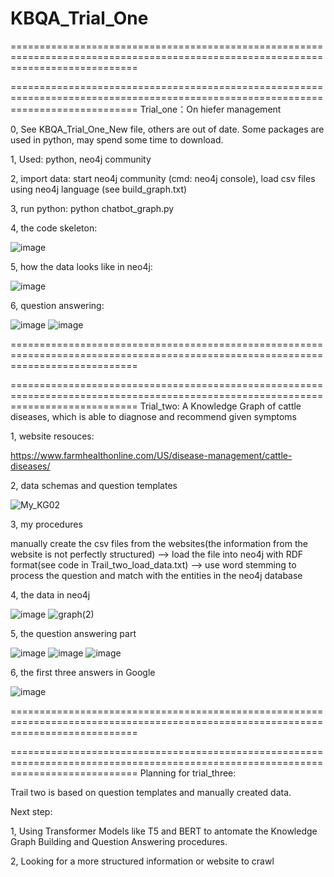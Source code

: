 # KBQA_Trial_One
==================================================================================================================================



==================================================================================================================================
Trial_one：On hiefer management

0, 
See KBQA_Trial_One_New file, others are out of date.
Some packages are used in python, may spend some time to download.

1, Used:
python, 
neo4j community

2, import data:
start neo4j community (cmd: neo4j console),
load csv files using neo4j language (see build_graph.txt)

3, run python:
python chatbot_graph.py

4, the code skeleton:


![image](https://user-images.githubusercontent.com/77312114/121019573-2273b500-c7d2-11eb-9fbd-9c50957b86ec.png)

5, how the data looks like in neo4j:

![image](https://user-images.githubusercontent.com/77312114/120652874-c13aa180-c4b2-11eb-8c18-5f5524a89d6c.png)

6, question answering:

![image](https://user-images.githubusercontent.com/77312114/119590979-5c26e200-be08-11eb-984f-7818448a09ce.png)
![image](https://user-images.githubusercontent.com/77312114/121019813-5b138e80-c7d2-11eb-9d2b-2201740a643a.png)



==================================================================================================================================

              
   
   
==================================================================================================================================
Trial_two: A Knowledge Graph of cattle diseases, which is able to diagnose and recommend given symptoms

1, website resouces:

https://www.farmhealthonline.com/US/disease-management/cattle-diseases/

2, data schemas and question templates

![My_KG02](https://user-images.githubusercontent.com/77312114/122015338-988ba380-cdf2-11eb-9d3d-3e2b86f23398.jpg)


3, my procedures

manually create the csv files from the websites(the information from the website is not perfectly structured) --> load the file into neo4j with RDF format(see code in Trail_two_load_data.txt) --> use word stemming to process the question and match with the entities in the neo4j database

4, the data in neo4j 

![image](https://user-images.githubusercontent.com/77312114/122011997-49903f00-cdef-11eb-9e34-3aede95ec5e0.png)
![graph(2)](https://user-images.githubusercontent.com/77312114/122014688-fff52380-cdf1-11eb-92ed-eb96096881fa.png)


5, the question answering part

![image](https://user-images.githubusercontent.com/77312114/122015734-f0c2a580-cdf2-11eb-8d27-f5c7e77b3bc9.png)
![image](https://user-images.githubusercontent.com/77312114/122015821-0768fc80-cdf3-11eb-9fb4-77b4361a86bc.png)
![image](https://user-images.githubusercontent.com/77312114/122015872-151e8200-cdf3-11eb-8941-e18550af1b4e.png)

6, the first three answers in Google

![image](https://user-images.githubusercontent.com/77312114/122173158-0f3ca580-ceb4-11eb-8b22-3673e7192833.png)



==================================================================================================================================

              
   
   
==================================================================================================================================
Planning for trial_three:

Trail two is based on question templates and manually created data. 

Next step: 

1, Using Transformer Models like T5 and BERT to antomate the Knowledge Graph Building and Question Answering procedures.

2, Looking for a more structured information or website to crawl
